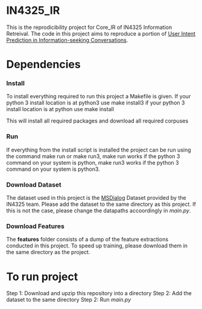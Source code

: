 # IN4325_IR
This is the reprodicibility project for Core_IR of IN4325 Information Retreival. The code in this project aims to reproduce a portion of [User Intent Prediction in Information-seeking Conversations](https://arxiv.org/pdf/1901.03489.pdf). 

# Dependencies
### Install
To install everything required to run this project a Makefile is given.
If your python 3 install location is at python3 use make install3
if your python 3 install location is at python use make install

This will install all required packages and download all required corpuses

### Run
If everything from the install script is installed the project can be run using the command make run or make run3, make run works if the python 3 command on your system is python, make run3 works if the python 3 command on your system is python3.

### Download Dataset

The dataset used in this project is the [MSDialog](https://ciir.cs.umass.edu/downloads/msdialog/) Dataset provided by the IN4325 team. Please add the dataset to the same directory as this project. If this is not the case, please change the datapaths accoordingly in *main.py*. 

### Download Features 

The **features** folder consists of a dump of the feature extractions conducted in this project. To speed up training, please download them in the same directory as the project. 

# To run project
Step 1: Download and upzip this repository into a directory
Step 2: Add the dataset to the same directory
Step 2: Run *main.py*

